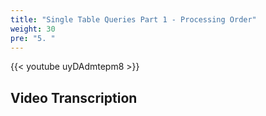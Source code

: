 ```yaml
---
title: "Single Table Queries Part 1 - Processing Order"
weight: 30
pre: "5. "
---
```


{{< youtube uyDAdmtepm8 >}}

## Video Transcription
